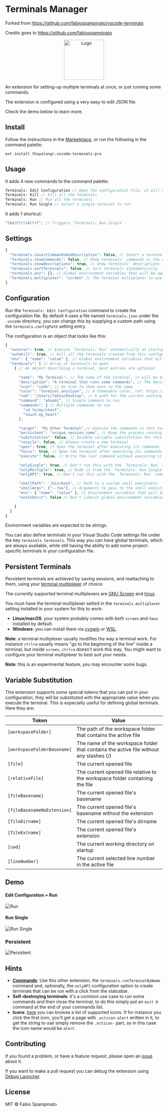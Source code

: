 # Terminals Manager

Forked from https://github.com/fabiospampinato/vscode-terminals

Credits goes to https://github.com/fabiospampinato

<p align="center">
  <img src="https://raw.githubusercontent.com/fabiospampinato/vscode-terminals/master/resources/logo.png" width="128" alt="Logo">
</p>

An extension for setting-up multiple terminals at once, or just running some commands.

The extension is configured using a very easy to edit JSON file.

Check the demo below to learn more.

## Install

Follow the instructions in the [Marketplace](https://marketplace.visualstudio.com/items?itemName=thayalangr.vscode-terminals-pro), or run the following in the command palette:

```shell
ext install thayalangr.vscode-terminals-pro
```

## Usage

It adds 4 new commands to the command palette:

```js
Terminals: Edit Configuration // Open the configuration file, it will create it for you if needed
Terminals: Kill // Kill all the terminals
Terminals: Run // Run all the terminals
Terminals: Run Single // Select a single terminal to run
```

It adds 1 shortcut:

```js
"Cmd/Ctrl+Alt+T"; // Triggers `Terminals: Run Single`
```

## Settings

```js
{
  "terminals.invertCommandsAndDescription": false, // Invert a terminal commands and description in the quickpick
  "terminals.showCommands": false, // Show terminals' commands in the quickpick
  "terminals.showDescriptions": true, // Show terminals' descriptions in the quickpick
  "terminals.sortTerminals": false, // Sort terminals alphabetically
  "terminals.env": {}, // Global environment variables that will be applied to all terminals
  "terminals.multiplexer": "screen" // The terminal multiplexer to use for persistent terminals, supported values are: "screen", "tmux"
}
```

## Configuration

Run the `Terminals: Edit Configuration` command to create the configuration file. By default it uses a file named `terminals.json` under the `.vscode` directory, you can change this by supplying a custom path using the `terminals.configPath` setting entry.

The configuration is an object that looks like this:

```js
{
  "autorun": true, // Execute `Terminals: Run` automatically at startup or when the project is added to the workspace
  "autokill": true, // Kill all the terminals created from this configuration when the project is removed from the workspace
  "env": { "name": "value" }, // Global environment variables that will be applied to all terminals
  "terminals": [ // Array of terminals to open
    { // An object describing a terminal, most entries are optional

      "name": "My Terminal", // The name of the terminal, it will be displayed in the dropdown
      "description": "A terminal that runs some commands", // The description of the terminal
      "icon": "code", // An icon to show next to the name
      "color": "terminal.ansiCyan", // A themeable color, ref: https://code.visualstudio.com/api/references/theme-color
      "cwd": "/Users/fabio/Desktop", // A path for the current working directory to be used for the terminal
      "command": "whoami", // Single command to run
      "commands": [ // Multiple commands to run
        "cd to/my/chest",
        "touch my_heart"
      ],

      "target": "My Other Terminal",// Execute the commands in this terminal's instance
      "persistent": "unique_session_name", // Keep the process running even when closing the terminal and reuse it, preservig the output. The unique session name will be passed to the terminal multiplexer
      "substitution": false, // Disable variable substitution for this terminal
      "recycle": false, // Always create a new terminal
      "open": true, // Open the terminal after executing its commands
      "focus": true, // Open the terminal after executing its commands and focus to it
      "execute": false, // Write the last command without executing it

      "onlySingle": true, // Don't run this with the `Terminals: Run` command
      "onlyMultiple": true, // Hide it from the `Terminals: Run Single` command
      "onlyAPI": true, // Don't run this with the `Terminals: Run` command and hide it from the `Terminals: Run Single` command

      "shellPath": '/bin/bash', // Path to a custom shell executable
      "shellArgs": ["--foo"], // Arguments to pass to the shell executable
      "env": { "name": "value" }, // Environment variables that will be applied to this terminal
      "envInherit": false // Don't inherit global environment variables

    }
  ]
}
```

Environment variables are expected to be strings.

You can also define terminals in your Visual Studio Code settings file under the key `terminals.terminals`. This way you can have global terminals, which are always available, while still having the ability to add some project-specific terminals in your configuration file.

## Persistent Terminals

Persistent terminals are achieved by saving sessions, and reattaching to them, using your [terminal multiplexer](https://en.wikipedia.org/wiki/Terminal_multiplexer) of choice.

The currently supported terminal multiplexers are [GNU Screen](https://en.wikipedia.org/wiki/GNU_Screen) and [tmux](https://en.wikipedia.org/wiki/Tmux).

You must have the terminal multiplexer setted in the `terminals.multiplexer` setting installed in your system for this to work:

- **Linux/macOS**: your system probably comes with both `screen` and `tmux` installed by default.
- **Windows**: you can install them via [cygwin](http://www.cygwin.com) or [WSL](https://en.wikipedia.org/wiki/Windows_Subsystem_for_Linux).

**Note**: a terminal multiplexer usually modifies the way a terminal work. For instance `ctrl+a` usually means "go to the beginning of the line" inside a terminal, but inside `screen`, `ctrl+a` doesn't work this way. You might want to configure your terminal multiplexer to best suit your needs.

**Note**: this is an experimental feature, you may encounter some bugs.

## Variable Substitution

This extension supports some special tokens that you can put in your configuration, they will be substituted with the appropriate value when you execute the terminal. This is especially useful for defining global terminals. Here they are:

| Token                       | Value                                                                                  |
| --------------------------- | -------------------------------------------------------------------------------------- |
| `[workspaceFolder]`         | The path of the workspace folder that contains the active file                         |
| `[workspaceFolderBasename]` | The name of the workspace folder that contains the active file without any slashes (/) |
| `[file]`                    | The current opened file                                                                |
| `[relativeFile]`            | The current opened file relative to the workspace folder containing the file           |
| `[fileBasename]`            | The current opened file's basename                                                     |
| `[fileBasenameNoExtension]` | The current opened file's basename without the extension                               |
| `[fileDirname]`             | The current opened file's dirname                                                      |
| `[fileExtname]`             | The current opened file's extension                                                    |
| `[cwd]`                     | The current working directory on startup                                               |
| `[lineNumber]`              | The current selected line number in the active file                                    |

## Demo

#### Edit Configuration + Run

![Run](resources/run.gif)

#### Run Single

![Run Single](resources/run_single.gif)

### Persistent

![Persistent](resources/persistent.gif)

## Hints

- **[Commands](https://marketplace.visualstudio.com/items?itemName=thayalangr.vscode-commands)**: Use this other extension, the `terminals.runTerminalByName` command and, optionally, the `onlyAPI` configuration option to create terminals that can be run with a click from the statusbar.
- **Self-destroying terminals**: it's a common use case to run some commands and then close the terminal, to do this simply put an `exit 0` command at the end of your commands list.
- **Icons**: [here](https://octicons.github.com/) you can browse a list of supported icons. If for instance you click the first icon, you'll get a page with `.octicon-alert` written in it, to get the string to use simply remove the `.octicon-` part, so in this case the icon name would be `alert`.

## Contributing

If you found a problem, or have a feature request, please open an [issue](https://github.com/thayalangr/vscode-terminals/issues) about it.

If you want to make a pull request you can debug the extension using [Debug Launcher](https://marketplace.visualstudio.com/items?itemName=thayalangr.vscode-debug-launcher).

## License

MIT © Fabio Spampinato
